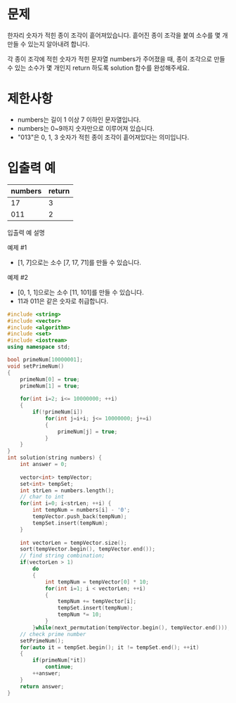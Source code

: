 # 문제
한자리 숫자가 적힌 종이 조각이 흩어져있습니다. 흩어진 종이 조각을 붙여 소수를 몇 개 만들 수 있는지 알아내려 합니다.

각 종이 조각에 적힌 숫자가 적힌 문자열 numbers가 주어졌을 때, 종이 조각으로 만들 수 있는 소수가 몇 개인지 return 하도록 solution 함수를 완성해주세요.

# 제한사항
- numbers는 길이 1 이상 7 이하인 문자열입니다.
- numbers는 0~9까지 숫자만으로 이루어져 있습니다.
- "013"은 0, 1, 3 숫자가 적힌 종이 조각이 흩어져있다는 의미입니다.

# 입출력 예
|numbers|return|
|-----|-----|
|17	|3|
|011|2|

입출력 예 설명

예제 #1
- [1, 7]으로는 소수 [7, 17, 71]를 만들 수 있습니다.

예제 #2
- [0, 1, 1]으로는 소수 [11, 101]를 만들 수 있습니다.
- 11과 011은 같은 숫자로 취급합니다.

```c++
#include <string>
#include <vector>
#include <algorithm>
#include <set>
#include <iostream>
using namespace std;

bool primeNum[10000001];
void setPrimeNum()
{
    primeNum[0] = true;
    primeNum[1] = true;
    
    for(int i=2; i<= 10000000; ++i)
    {
        if(!primeNum[i])
            for(int j=i+i; j<= 10000000; j+=i) 
            {
                primeNum[j] = true;
            }
    }
}
int solution(string numbers) {
    int answer = 0;
    
    vector<int> tempVector;
    set<int> tempSet;
    int strLen = numbers.length();
    // char to int
    for(int i=0; i<strLen; ++i) {
        int tempNum = numbers[i] - '0';
        tempVector.push_back(tempNum);
        tempSet.insert(tempNum);
    }
    
    int vectorLen = tempVector.size();
    sort(tempVector.begin(), tempVector.end());
    // find string combination;
    if(vectorLen > 1)
        do
        {
            int tempNum = tempVector[0] * 10;
            for(int i=1; i < vectorLen; ++i)
            {
                tempNum += tempVector[i];
                tempSet.insert(tempNum);
                tempNum *= 10;
            }
        }while(next_permutation(tempVector.begin(), tempVector.end()));   
    // check prime number
    setPrimeNum();
    for(auto it = tempSet.begin(); it != tempSet.end(); ++it)
    {
        if(primeNum[*it])
            continue;
        ++answer;
    }
    return answer;
}
```
